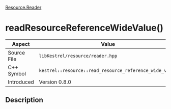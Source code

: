 [Resource.Reader](index)
# readResourceReferenceWideValue()
| Aspect | Value |
| --- | --- |
| Source File | `libKestrel/resource/reader.hpp` |
| C++ Symbol | `kestrel::resource::read_resource_reference_wide_value` |
| Introduced | Version 0.8.0 |
## Description

